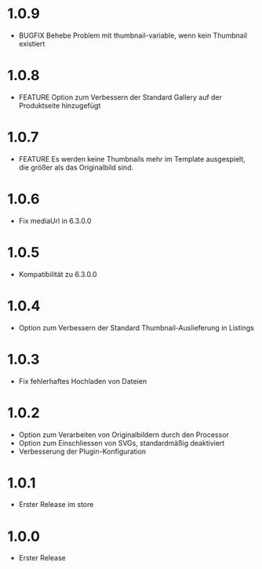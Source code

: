 # 1.0.9

* BUGFIX Behebe Problem mit thumbnail-variable, wenn kein Thumbnail existiert
 
# 1.0.8

* FEATURE Option zum Verbessern der Standard Gallery auf der Produktseite hinzugefügt
 
# 1.0.7

* FEATURE Es werden keine Thumbnails mehr im Template ausgespielt, die größer als das Originalbild sind.

# 1.0.6

* Fix mediaUrl in 6.3.0.0

# 1.0.5

* Kompatibilität zu 6.3.0.0

# 1.0.4

* Option zum Verbessern der Standard Thumbnail-Auslieferung in Listings

# 1.0.3

* Fix fehlerhaftes Hochladen von Dateien

# 1.0.2

* Option zum Verarbeiten von Originalbildern durch den Processor
* Option zum Einschliessen von SVGs, standardmäßig deaktiviert 
* Verbesserung der Plugin-Konfiguration

# 1.0.1

* Erster Release im store

# 1.0.0

* Erster Release
